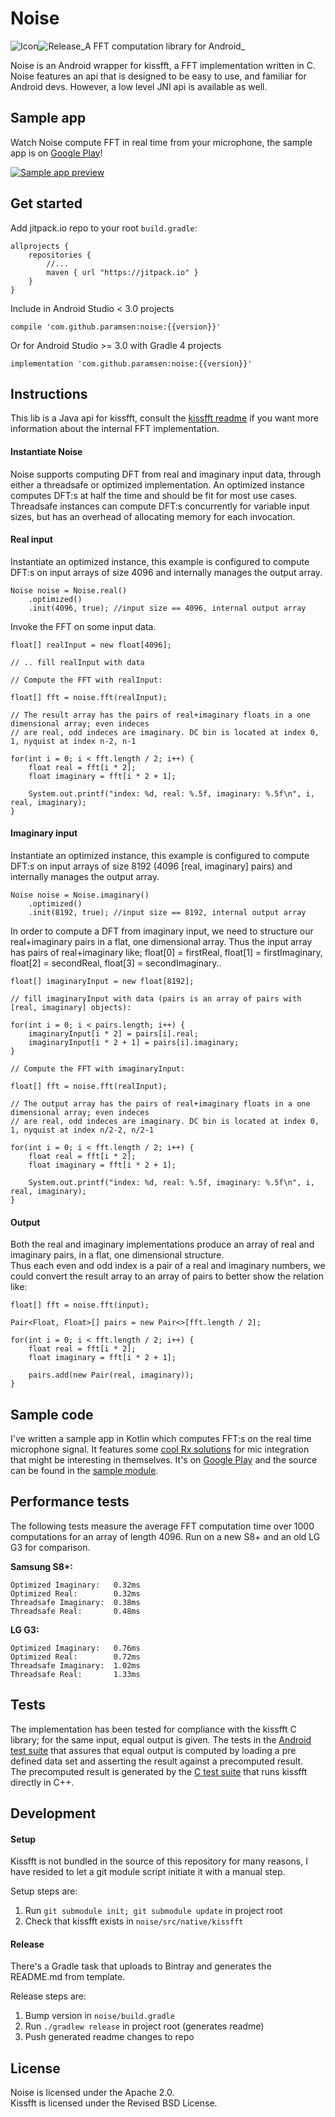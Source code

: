 # Noise

<a href="/paramsen/noise/blob/master/icon_96x96.png"><img src="/paramsen/noise/raw/master/icon_96x96.png" alt="Icon" style="max-width:100%;float:left"></a>
<a href="https://jitpack.io/#paramsen/noise"><img src="https://camo.githubusercontent.com/0520481a545182c19d325c79b97bbe881a0f39e0/68747470733a2f2f6a69747061636b2e696f2f762f706172616d73656e2f6e6f6973652e737667" alt="Release" data-canonical-src="https://jitpack.io/v/paramsen/noise.svg" style="max-width:100%;float:left"></a>

<p style="float:clear"></p>
_A FFT computation library for Android_

Noise is an Android wrapper for kissfft, a FFT implementation written in C.
Noise features an api that is designed to be easy to use, and familiar for Android devs.
However, a low level JNI api is available as well.

## Sample app
Watch Noise compute FFT in real time from your microphone, the sample app is on [Google Play][play]!

[![Sample app preview](sample_preview.gif)](sample_preview.gif)

## Get started

Add jitpack.io repo to your root `build.gradle`:
    
    allprojects {
        repositories {
            //...
            maven { url "https://jitpack.io" }
        }
    }

Include in Android Studio < 3.0 projects

    compile 'com.github.paramsen:noise:{{version}}'

Or for Android Studio >= 3.0 with Gradle 4 projects

    implementation 'com.github.paramsen:noise:{{version}}'
    
## Instructions

This lib is a Java api for kissfft, consult the [kissfft readme][kissfft] if you want
more information about the internal FFT implementation.

#### Instantiate Noise

Noise supports computing DFT from real and imaginary input data, through either a threadsafe or 
optimized implementation. An optimized instance computes DFT:s at half the time and should be fit
for most use cases. Threadsafe instances can compute DFT:s concurrently for variable input sizes, 
but has an overhead of allocating memory for each invocation.

#### Real input

Instantiate an optimized instance, this example is configured to compute DFT:s on input arrays of size 4096
and internally manages the output array.
```
Noise noise = Noise.real()
    .optimized()
    .init(4096, true); //input size == 4096, internal output array
```

Invoke the FFT on some input data.

```
float[] realInput = new float[4096];
    
// .. fill realInput with data
    
// Compute the FFT with realInput:
    
float[] fft = noise.fft(realInput);
    
// The result array has the pairs of real+imaginary floats in a one dimensional array; even indeces
// are real, odd indeces are imaginary. DC bin is located at index 0, 1, nyquist at index n-2, n-1
    
for(int i = 0; i < fft.length / 2; i++) {
    float real = fft[i * 2];
    float imaginary = fft[i * 2 + 1];
    
    System.out.printf("index: %d, real: %.5f, imaginary: %.5f\n", i, real, imaginary);
}

```

#### Imaginary input

Instantiate an optimized instance, this example is configured to compute DFT:s on input arrays of size
8192 (4096 [real, imaginary] pairs) and internally manages the output array.
```
Noise noise = Noise.imaginary()
    .optimized()
    .init(8192, true); //input size == 8192, internal output array
```

In order to compute a DFT from imaginary input, we need to structure our real+imaginary pairs in a 
flat, one dimensional array. Thus the input array has pairs of real+imaginary like; 
float[0] = firstReal, float[1] = firstImaginary, float[2] = secondReal, float[3] = secondImaginary..
```
float[] imaginaryInput = new float[8192];
    
// fill imaginaryInput with data (pairs is an array of pairs with [real, imaginary] objects):
    
for(int i = 0; i < pairs.length; i++) {
    imaginaryInput[i * 2] = pairs[i].real;
    imaginaryInput[i * 2 + 1] = pairs[i].imaginary;
}
    
// Compute the FFT with imaginaryInput:
    
float[] fft = noise.fft(realInput);
    
// The output array has the pairs of real+imaginary floats in a one dimensional array; even indeces
// are real, odd indeces are imaginary. DC bin is located at index 0, 1, nyquist at index n/2-2, n/2-1
    
for(int i = 0; i < fft.length / 2; i++) {
    float real = fft[i * 2];
    float imaginary = fft[i * 2 + 1];
    
    System.out.printf("index: %d, real: %.5f, imaginary: %.5f\n", i, real, imaginary);
}

```

#### Output

Both the real and imaginary implementations produce an array of real and imaginary pairs, in a flat,
one dimensional structure.  
Thus each even and odd index is a pair of a real and imaginary numbers,
we could convert the result array to an array of pairs to better show the relation like:

```
float[] fft = noise.fft(input);
    
Pair<Float, Float>[] pairs = new Pair<>[fft.length / 2];
    
for(int i = 0; i < fft.length / 2; i++) {
    float real = fft[i * 2];
    float imaginary = fft[i * 2 + 1];
    
    pairs.add(new Pair(real, imaginary));
}
```

## Sample code

I've written a sample app in Kotlin which computes FFT:s on the real time microphone signal. It
features some [cool Rx solutions][rx] for mic integration that might be interesting in themselves. It's 
on [Google Play][play] and the source can be found in the [sample module][sample].

## Performance tests

The following tests measure the average FFT computation time over 1000 computations for an array of length 4096. Run on a new S8+ and an old LG G3 for comparison.

**Samsung S8+:**

    Optimized Imaginary:   0.32ms
    Optimized Real:        0.32ms
    Threadsafe Imaginary:  0.38ms
    Threadsafe Real:       0.48ms

**LG G3:**

    Optimized Imaginary:   0.76ms
    Optimized Real:        0.72ms
    Threadsafe Imaginary:  1.02ms
    Threadsafe Real:       1.33ms

## Tests

The implementation has been tested for compliance with the kissfft C library; for the same input,
equal output is given. The tests in the [Android test suite][tests] that assures that equal output is
computed by loading a pre defined data set and asserting the result against a precomputed result.  
The precomputed result is generated by the [C test suite][cTests] that runs kissfft directly
in C++.

## Development

#### Setup

Kissfft is not bundled in the source of this repository for many reasons, I have resided to let a
git module script initiate it with a manual step.

Setup steps are:

1. Run `git submodule init; git submodule update` in project root
2. Check that kissfft exists in `noise/src/native/kissfft`

#### Release

There's a Gradle task that uploads to Bintray and generates the README.md from template.

Release steps are:

1. Bump version in `noise/build.gradle`
2. Run `./gradlew release` in project root (generates readme)
3. Push generated readme changes to repo

## License
Noise is licensed under the Apache 2.0.  
Kissfft is licensed under the Revised BSD License.

[kissfft]: https://github.com/itdaniher/kissfft
[play]: https://play.google.com/store/apps/details?id=com.paramsen.noise.sample
[rx]: https://github.com/paramsen/noise/blob/master/sample/src/main/java/com/paramsen/noise/sample/view/MainActivity.kt#L56
[sample]: https://github.com/paramsen/noise/tree/master/sample
[tests]: https://github.com/paramsen/noise/blob/master/tester/src/androidTest/java/com/paramsen/noise/tester/NoiseInstrumentationTest.java
[cTests]: https://github.com/paramsen/noise/blob/master/cpp_test_data_suite/kiss_fft_tester.cpp
[benchmarks]: https://browser.geekbench.com/android-benchmarks
